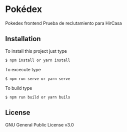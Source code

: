 # Pokédex

Pokedex frontend
Prueba de reclutamiento para HirCasa
    
## Installation
To install this project just type

    $ npm install or yarn install

To excecute type

    $ npm run serve or yarn serve

To build type

    $ npm run build or yarn buils

## License

GNU General Public License v3.0
